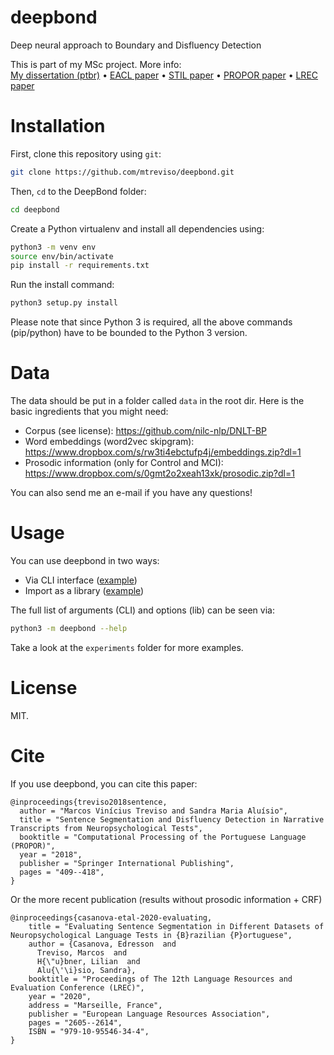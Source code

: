 # deepbond
Deep neural approach to Boundary and Disfluency Detection

This is part of my MSc project. More info:
\
[My dissertation (ptbr)](http://www.teses.usp.br/teses/disponiveis/55/55134/tde-05022018-090740/pt-br.php)
 • 
[EACL paper](http://www.aclweb.org/anthology/E17-1030)
 • 
[STIL paper](http://aclweb.org/anthology/W17-6618)
 • 
[PROPOR paper](https://www.researchgate.net/publication/327223308_Sentence_Segmentation_and_Disfluency_Detection_in_Narrative_Transcripts_from_Neuropsychological_Tests_13th_International_Conference_PROPOR_2018_Canela_Brazil_September_24-26_2018_Proceedings)
 • 
[LREC paper](https://www.aclweb.org/anthology/2020.lrec-1.317.pdf)


# Installation 

First, clone this repository using `git`:

```sh
git clone https://github.com/mtreviso/deepbond.git
```

 Then, `cd` to the DeepBond folder:
```sh
cd deepbond
```

Create a Python virtualenv and install all dependencies 
using:
```sh
python3 -m venv env
source env/bin/activate
pip install -r requirements.txt
```

Run the install command:
```sh
python3 setup.py install
```

Please note that since Python 3 is required, all the above commands (pip/python) 
have to be bounded to the Python 3 version.



# Data
The data should be put in a folder called `data` in the root dir. Here is the basic ingredients that you might need:

- Corpus (see license): https://github.com/nilc-nlp/DNLT-BP
- Word embeddings (word2vec skipgram): https://www.dropbox.com/s/rw3ti4ebctufp4j/embeddings.zip?dl=1
- Prosodic information (only for Control and MCI): https://www.dropbox.com/s/0gmt2o2xeah13xk/prosodic.zip?dl=1  

You can also send me an e-mail if you have any questions!




# Usage
You can use deepbond in two ways:
* Via CLI interface ([example](https://github.com/mtreviso/deepbond/blob/master/experiments/train_ccl_rcnn_crf.sh))
* Import as a library ([example](https://github.com/mtreviso/deepbond/blob/master/experiments/example_training_cinderela.py))

The full list of arguments (CLI) and options (lib) can be seen via:
```sh
python3 -m deepbond --help
```

Take a look at the `experiments` folder for more examples.


# License
MIT.


# Cite

If you use deepbond, you can cite this paper:

```
@inproceedings{treviso2018sentence,
  author = "Marcos Vinícius Treviso and Sandra Maria Aluísio",
  title = "Sentence Segmentation and Disfluency Detection in Narrative Transcripts from Neuropsychological Tests",
  booktitle = "Computational Processing of the Portuguese Language (PROPOR)",
  year = "2018",
  publisher = "Springer International Publishing",
  pages = "409--418",
}
```

Or the more recent publication (results without prosodic information + CRF)
```
@inproceedings{casanova-etal-2020-evaluating,
    title = "Evaluating Sentence Segmentation in Different Datasets of Neuropsychological Language Tests in {B}razilian {P}ortuguese",
    author = {Casanova, Edresson  and
      Treviso, Marcos  and
      H{\"u}bner, Lilian  and
      Alu{\'\i}sio, Sandra},
    booktitle = "Proceedings of The 12th Language Resources and Evaluation Conference (LREC)",
    year = "2020",
    address = "Marseille, France",
    publisher = "European Language Resources Association",
    pages = "2605--2614",
    ISBN = "979-10-95546-34-4",
}
```




